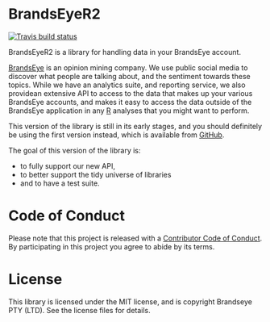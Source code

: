 
<!-- README.md is generated from README.Rmd. Please edit that file -->
BrandsEyeR2
===========

[![Travis build status](https://travis-ci.com/brandseye/brandseyer2.svg?branch=master)](https://travis-ci.com/brandseye/brandseyer2)

BrandsEyeR2 is a library for handling data in your BrandsEye account.

[BrandsEye](http://www.brandseye.com) is an opinion mining company. We use public social media to discover what people are talking about, and the sentiment towards these topics. While we have an analytics suite, and reporting service, we also providean extensive API to access to the data that makes up your various BrandsEye accounts, and makes it easy to access the data outside of the BrandsEye application in any [R](http://www.r-project.org/) analyses that you might want to perform.

This version of the library is still in its early stages, and you should definitely be using the first version instead, which is available from [GitHub](https://github.com/brandseye/brandseyer "The original brandseyer library").

The goal of this version of the library is:

-   to fully support our new API,
-   to better support the tidy universe of libraries
-   and to have a test suite.

Code of Conduct
===============

Please note that this project is released with a [Contributor Code of Conduct](CODE_OF_CONDUCT.md). By participating in this project you agree to abide by its terms.

License
=======

This library is licensed under the MIT license, and is copyright Brandseye PTY (LTD). See the license files for details.
